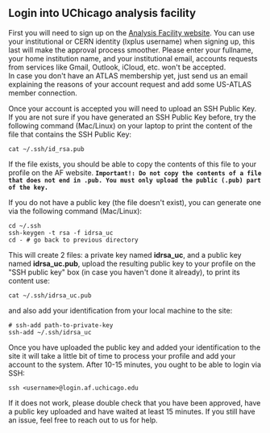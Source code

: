 ## Login into UChicago analysis facility

First you will need to sign up on the [Analysis Facility website](https://af.uchicago.edu/).
You can use your institutional or CERN identity (lxplus username) when signing up, this last will make the approval process smoother. Please enter your fullname, your home institution name, and your institutional email, accounts requests from services like Gmail, Outlook, iCloud, etc. won't be accepted.  
In case you don't have an ATLAS membership yet, just send us an email explaining the reasons of your account request and add some US-ATLAS member connection. 

Once your account is accepted you will need to upload an SSH Public Key.
If you are not sure if you have generated an SSH Public Key before, try the following command (Mac/Linux) on your laptop to print the content of the file that contains the SSH Public Key:

```
cat ~/.ssh/id_rsa.pub
```

If the file exists, you should be able to copy the contents of this file to your profile on the AF website. **`Important!: Do not copy the contents of a file that does not end in .pub. You must only upload the public (.pub) part of the key.`**


If you do not have a public key (the file doesn't exist), you can generate one via the following command (Mac/Linux):

```
cd ~/.ssh
ssh-keygen -t rsa -f idrsa_uc
cd - # go back to previous directory
```

This will create 2 files: a private key named **idrsa_uc**, and a public key named **idrsa_uc.pub**, upload the resulting public key to your profile on the "SSH public key" box (in case you haven't done it already), to print its content use:

```
cat ~/.ssh/idrsa_uc.pub
```
and also add your identification from your local machine to the site:

```
# ssh-add path-to-private-key
ssh-add ~/.ssh/idrsa_uc
```

Once you have uploaded the public key and added your identification to the site it will take a little bit of time to process your profile and add your account to the system. After 10-15 minutes, you ought to be able to login via SSH:
```
ssh <username>@login.af.uchicago.edu
```
If it does not work, please double check that you have been approved, have a public key uploaded and have waited at least 15 minutes. If you still have an issue, feel free to reach out to us for help.

